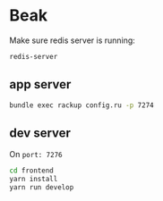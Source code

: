 # Beak

Make sure redis server is running:
```sh
redis-server
```

## app server
```sh
bundle exec rackup config.ru -p 7274
```

## dev server
On `port: 7276`

```sh
cd frontend
yarn install
yarn run develop
```
